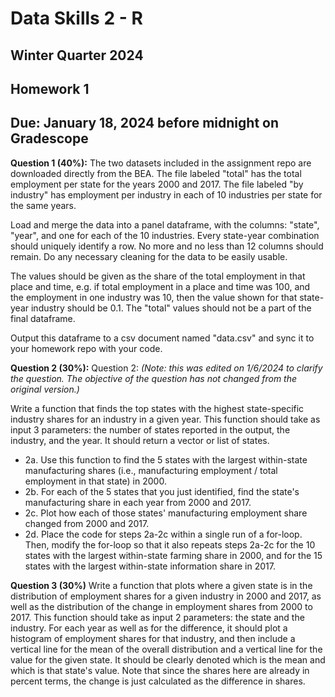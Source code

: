 # Data Skills 2 - R
## Winter Quarter 2024

## Homework 1
## Due: January 18, 2024 before midnight on Gradescope

__Question 1 (40%):__ The two datasets included in the assignment repo are downloaded directly from the BEA.  The file labeled "total" has the total employment per state for the years 2000 and 2017.  The file labeled "by industry" has employment per industry in each of 10 industries per state for the same years.

Load and merge the data into a panel dataframe, with the columns: "state", "year", and one for each of the 10 industries.  Every state-year combination should uniquely identify a row.  No more and no less than 12 columns should remain.  Do any necessary cleaning for the data to be easily usable.

The values should be given as the share of the total employment in that place and time, e.g. if total employment in a place and time was 100, and the employment in one industry was 10, then the value shown for that state-year industry should be 0.1.  The "total" values should not be a part of the final dataframe.  

Output this dataframe to a csv document named "data.csv" and sync it to your homework repo with your code.

__Question 2 (30%):__ Question 2: _(Note: this was edited on 1/6/2024 to clarify the question. The objective of the question has not changed from the original version.)_

Write a function that finds the top states with the highest state-specific industry shares for an industry in a given year. This function should take as input 3 parameters: the number of states reported in the output, the industry, and the year. It should return a vector or list of states.
* 2a. Use this function to find the 5 states with the largest within-state manufacturing shares (i.e., manufacturing employment / total employment in that state) in 2000.
* 2b. For each of the 5 states that you just identified, find the state's manufacturing share in each year from 2000 and 2017.
* 2c. Plot how each of those states' manufacturing employment share changed from 2000 and 2017. 
* 2d. Place the code for steps 2a-2c within a single run of a for-loop. Then, modify the for-loop so that it also repeats steps 2a-2c for the 10 states with the largest within-state farming share in 2000, and for the 15 states with the largest within-state information share in 2017.


__Question 3 (30%)__ Write a function that plots where a given state is in the distribution of employment shares for a given industry in 2000 and 2017, as well as the distribution of the change in employment shares from 2000 to 2017. This function should take as input 2 parameters: the state and the industry. For each year as well as for the difference, it should plot a histogram of employment shares for that industry, and then include a vertical line for the mean of the overall distribution and a vertical line for the value for the given state. It should be clearly denoted which is the mean and which is that state's value. Note that since the shares here are already in percent terms, the change is just calculated as the difference in shares.
